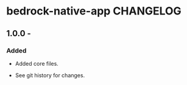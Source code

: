 # bedrock-native-app CHANGELOG

## 1.0.0 - 

### Added
- Added core files.

- See git history for changes.
